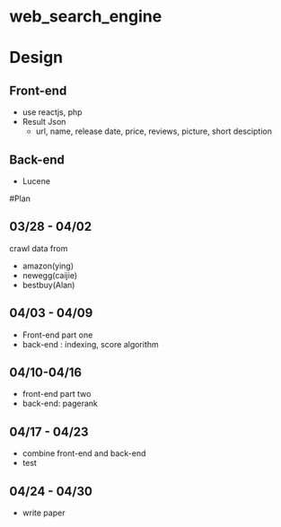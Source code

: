 # web_search_engine

# Design
## Front-end
  * use reactjs, php
  * Result Json
     * url, name, release date, price, reviews, picture, short desciption
## Back-end
  * Lucene

#Plan
## 03/28 - 04/02 
  crawl data from 
  * amazon(ying)
  * newegg(caijie)
  * bestbuy(Alan)
  
## 04/03 - 04/09 
  * Front-end part one
  * back-end : indexing, score algorithm
  
## 04/10-04/16
  * front-end part two
  * back-end: pagerank
  
## 04/17 - 04/23
  * combine front-end and back-end
  * test
  
## 04/24 - 04/30
  * write paper
  
  

